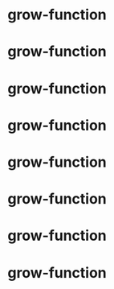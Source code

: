 # grow-function
# grow-function
# grow-function
# grow-function
# grow-function
# grow-function
# grow-function
# grow-function

